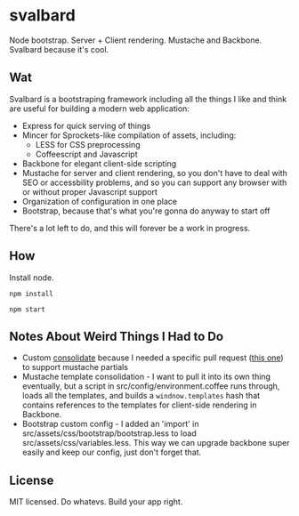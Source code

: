 svalbard
===============

Node bootstrap. Server + Client rendering. Mustache and Backbone. Svalbard because it's cool.

Wat
---

Svalbard is a bootstraping framework including all the things I like and think
are useful for building a modern web application:

* Express for quick serving of things
* Mincer for Sprockets-like compilation of assets, including:
  * LESS for CSS preprocessing
  * Coffeescript and Javascript
* Backbone for elegant client-side scripting
* Mustache for server and client rendering, so you don't have to deal with
SEO or accessbility problems, and so you can support any browser with or
without proper Javascript support
* Organization of configuration in one place
* Bootstrap, because that's what you're gonna do anyway to start off

There's a lot left to do, and this will forever be a work in progress.

How
---

Install node.

`npm install`

`npm start`

Notes About Weird Things I Had to Do
------------------------------------

* Custom [consolidate](https://github.com/visionmedia/consolidate.js)
because I needed a specific pull request ([this one](https://github.com/visionmedia/consolidate.js/pull/51))
to support mustache partials
* Mustache template consolidation - I want to pull it into its own thing
eventually, but a script in src/config/environment.coffee runs through, loads all the
templates, and builds a `windnow.templates` hash that contains references to the
templates for client-side rendering in Backbone.
* Bootstrap custom config - I added an 'import' in src/assets/css/bootstrap/bootstrap.less
to load src/assets/css/variables.less. This way we can upgrade backbone super
easily and keep our config, just don't forget that.


License
-------
MIT licensed. Do whatevs. Build your app right.
